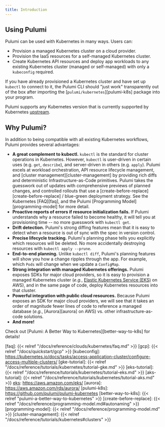 ```yaml
---
title: Introduction
---
```


## Using Pulumi

Pulumi can be used with Kubernetes in many ways. Users can:

-   Provision a managed Kubernetes cluster on a cloud provider.
-   Provision the IaaS resources for a self-managed Kubernetes cluster.
-   Create Kubernetes API resources and deploy app workloads to any existing Kubernetes cluster (managed or
    self-managed) with only a `kubeconfig` required.

If you have already provisioned a Kubernetes cluster and have set up `kubectl`
to connect to it, the Pulumi CLI should "just work" transparently out of the box
after importing the [`pulumi/kubernetes`][pulumi-k8s] package into your program.

Pulumi supports any Kubernetes version that is currently supported by 
Kubernetes [upstream][upstream].

## Why Pulumi?

In addition to being compatible with all existing Kubernetes workflows, Pulumi provides several
advantages:

-   **A great complement to kubectl.** `kubectl` is the standard for cluster operations in Kubernetes. However, `kubectl` is user-driven in certain uses (e.g. `get`, `describe`), and server-driven in others (e.g. `apply`). Pulumi excels at workload orchestration, API resource lifecycle management, and [cluster management][cluster-management] by providing rich diffs and deterministic Infrastructure-as-Code primitives. Pulumi takes the guesswork out of updates with comprehensive previews of planned changes, and controlled rollouts that use a [create-before-replace][create-before-replace] / blue-green deployment strategy. See the Kubernetes [FAQ][faq], and the Pulumi [Programming Model][programming-model] for more detail.
-   **Proactive reports of errors if resource initialization fails.** If Pulumi understands why a
    resource failed to become healthy, it will tell you at provisioning time -- no more guesswork
    with `kubectl get`.
-   **Drift detection.** Pulumi's strong diffing features mean that it is easy to detect when a
    resource is out of sync with the spec in version control.
-   **Precise lifecycle tracking.** Pulumi's planning phase tells you explicitly which resources
    will be deleted. No more accidentally destroying resources with `kubectl apply --prune`.
-   **End-to-end planning.** Unlike `kubectl diff`, Pulumi's planning features will show you how a
    change ripples through the app. For example, which `Pods` will change when we update a
    `ConfigMap`.
-   **Strong integration with managed Kubernetes offerings.** Pulumi exposes SDKs for major cloud
    providers, so it is easy to provision a managed Kubernetes cluster (_e.g._, [Elastic Kubernetes
    Service (EKS)][eks] on AWS), and in the same page of code, deploy Kubernetes resources into that
    cluster.
-   **Powerful integration with public cloud resources.** Because Pulumi exposes an SDK for major
    cloud providers, we will see that it takes an order of magnitude fewer lines of code to
    reference a managed database (_e.g._, [Aurora][aurora] on AWS) vs. other infrastructure-as-code
    solutions.
-   **And more!**

Check out [Pulumi: A Better Way to Kubernetes][better-way-to-k8s] for details!

[upstream]: https://kubernetes.io/docs/reference/
[eks]: https://aws.amazon.com/eks/
[faq]: {{< relref "/docs/reference/clouds/kubernetes/faq.md" >}}
[gcp]: {{< relref "/docs/quickstart/gcp" >}}
[kubeconfig]: https://kubernetes.io/docs/tasks/access-application-cluster/configure-access-multiple-clusters/
[gke-tutorial]: {{< relref "/docs/reference/tutorials/kubernetes/tutorial-gke.md" >}}
[eks-tutorial]: {{< relref "/docs/reference/tutorials/kubernetes/tutorial-eks.md" >}}
[aks-tutorial]: {{< relref "/docs/reference/tutorials/kubernetes/tutorial-aks.md" >}}
[eks]: https://aws.amazon.com/eks/
[aurora]: https://aws.amazon.com/rds/aurora/
[pulumi-k8s]: https://github.com/pulumi/pulumi-kubernetes
[better-way-to-k8s]: {{< relref "pulumi-a-better-way-to-kubernetes" >}}
[create-before-replace]: {{< relref "/docs/reference/programming-model.md#autonaming" >}}
[programming-model]: {{< relref "/docs/reference/programming-model.md" >}}
[cluster-management]: {{< relref "/docs/reference/tutorials/kubernetes#clusters" >}}
